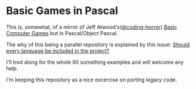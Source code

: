 # Basic Games in Pascal

This is, somewhat, of a mirror of Jeff Atwood's([@coding-horror](https://github.com/coding-horror)) [Basic Computer Games](https://github.com/coding-horror/basic-computer-games) but in Pascal/Object Pascal.

The why of this being a parallel repository is explained by this issue: [Should every language be included in the project?](https://github.com/coding-horror/basic-computer-games/issues/15)

I'll trod along for the whole 90 something examples and will welcome any help.

I'm keeping this repository as a nice excercise on porting legacy code.

